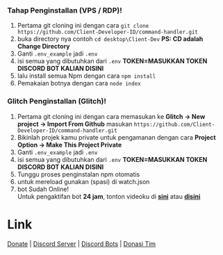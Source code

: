 ### Tahap Penginstallan (VPS / RDP)!
1. Pertama git cloning ini dengan cara `git clone https://github.com/Client-Developer-ID/command-handler.git`
2. buka directory nya contoh `cd desktop\Client-Dev` **PS: CD adalah Change Directory**
3. Ganti `.env_example` jadi `.env`
4. isi semua yang dibutuhkan dari `.env`
**TOKEN=MASUKKAN TOKEN DISCORD BOT KALIAN DISINI**
5. lalu install semua Npm dengan cara `npm install`
6. Pemakaian botnya dengan cara `node index`

### Glitch Penginstallan (Glitch)!
1. Pertama git cloning ini dengan cara memasukan ke **Glitch -> New project -> Import From Github** masukan `https://github.com/Client-Developer-ID/command-handler.git`
2. Bikinlah projek kamu private untuk pengamanan dengan cara **Project Option -> Make This Project Private**
3. Ganti `.env_example` jadi `.env`
4. isi semua yang dibutuhkan dari `.env`
**TOKEN=MASUKKAN TOKEN DISCORD BOT KALIAN DISINI**
5. Tunggu proses penginstalan npm otomatis
6. untuk mereload gunakan (spasi) di watch.json
7. bot Sudah Online!                                                                                                                                                  
Untuk pengaktifan bot **24 jam**, tonton videoku di **[sini](https://youtube.com/rayhantech)** atau **[disini](https://www.youtube.com/channel/UCV6c67PLrgc6CWNzFXiVQSA/)**
# Link
[Donate](https://saweria.co/donate/rayhantech) | [Discord Server](https://discord.gg/6NpEfbM) | [Discord Bots](https://top.gg/user/585371124766998528) | [Donasi Tim](https://saweria.co/clientdev)
